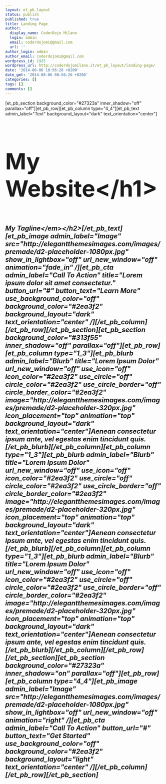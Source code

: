 ```yaml
---
layout: et_pb_layout
status: publish
published: true
title: Landing Page
author:
  display_name: CoderDojo Milano
  login: admin
  email: coderdojomi@gmail.com
  url: ''
author_login: admin
author_email: coderdojomi@gmail.com
wordpress_id: 1925
wordpress_url: http://coderdojomilano.it/et_pb_layout/landing-page/
date: '2014-08-06 10:56:26 +0200'
date_gmt: '2014-08-06 08:56:26 +0200'
categories: []
tags: []
comments: []
---
```

<p>[et_pb_section background_color="#27323a" inner_shadow="off" parallax="off"][et_pb_row][et_pb_column type="4_4"][et_pb_text admin_label="Text" background_layout="dark" text_orientation="center"]<br />
<h1 style="font-size: 72px;">My Website<&#47;h1></p>
<h2><em>My Tagline<&#47;em><&#47;h2>[&#47;et_pb_text][et_pb_image admin_label="Image" src="http:&#47;&#47;elegantthemesimages.com&#47;images&#47;premade&#47;d2-placeholder-1080px.jpg" show_in_lightbox="off" url_new_window="off" animation="fade_in" &#47;][et_pb_cta admin_label="Call To Action" title="Lorem ipsum dolor sit amet consectetur." button_url="#" button_text="Learn More" use_background_color="off" background_color="#2ea3f2" background_layout="dark" text_orientation="center" &#47;][&#47;et_pb_column][&#47;et_pb_row][&#47;et_pb_section][et_pb_section background_color="#313f55" inner_shadow="off" parallax="off"][et_pb_row][et_pb_column type="1_3"][et_pb_blurb admin_label="Blurb" title="Lorem Ipsum Dolor" url_new_window="off" use_icon="off" icon_color="#2ea3f2" use_circle="off" circle_color="#2ea3f2" use_circle_border="off" circle_border_color="#2ea3f2" image="http:&#47;&#47;elegantthemesimages.com&#47;images&#47;premade&#47;d2-placeholder-320px.jpg" icon_placement="top" animation="top" background_layout="dark" text_orientation="center"]Aenean consectetur ipsum ante, vel egestas enim tincidunt quis.[&#47;et_pb_blurb][&#47;et_pb_column][et_pb_column type="1_3"][et_pb_blurb admin_label="Blurb" title="Lorem Ipsum Dolor" url_new_window="off" use_icon="off" icon_color="#2ea3f2" use_circle="off" circle_color="#2ea3f2" use_circle_border="off" circle_border_color="#2ea3f2" image="http:&#47;&#47;elegantthemesimages.com&#47;images&#47;premade&#47;d2-placeholder-320px.jpg" icon_placement="top" animation="top" background_layout="dark" text_orientation="center"]Aenean consectetur ipsum ante, vel egestas enim tincidunt quis.[&#47;et_pb_blurb][&#47;et_pb_column][et_pb_column type="1_3"][et_pb_blurb admin_label="Blurb" title="Lorem Ipsum Dolor" url_new_window="off" use_icon="off" icon_color="#2ea3f2" use_circle="off" circle_color="#2ea3f2" use_circle_border="off" circle_border_color="#2ea3f2" image="http:&#47;&#47;elegantthemesimages.com&#47;images&#47;premade&#47;d2-placeholder-320px.jpg" icon_placement="top" animation="top" background_layout="dark" text_orientation="center"]Aenean consectetur ipsum ante, vel egestas enim tincidunt quis.[&#47;et_pb_blurb][&#47;et_pb_column][&#47;et_pb_row][&#47;et_pb_section][et_pb_section background_color="#27323a" inner_shadow="on" parallax="off"][et_pb_row][et_pb_column type="4_4"][et_pb_image admin_label="Image" src="http:&#47;&#47;elegantthemesimages.com&#47;images&#47;premade&#47;d2-placeholder-1080px.jpg" show_in_lightbox="off" url_new_window="off" animation="right" &#47;][et_pb_cta admin_label="Call To Action" button_url="#" button_text="Get Started" use_background_color="off" background_color="#2ea3f2" background_layout="light" text_orientation="center" &#47;][&#47;et_pb_column][&#47;et_pb_row][&#47;et_pb_section]</p>
